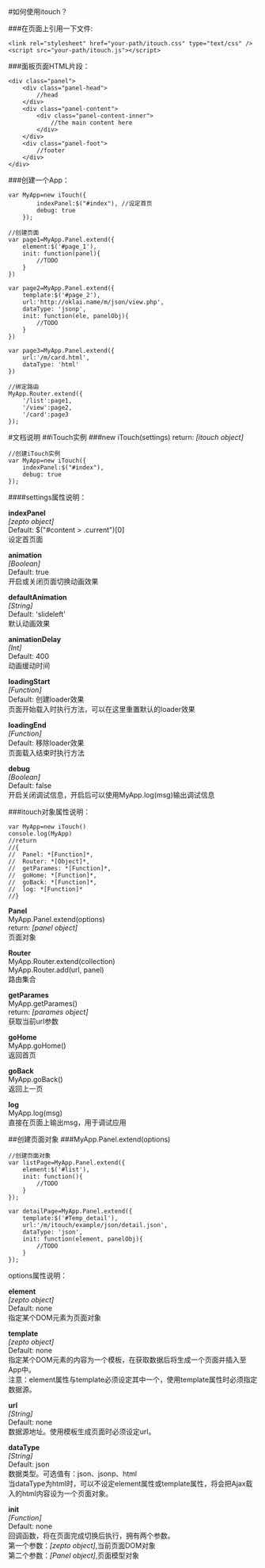 #如何使用itouch？

###在页面上引用一下文件:
```
<link rel="stylesheet" href="your-path/itouch.css" type="text/css" />
<script src="your-path/itouch.js"></script>
```

###面板页面HTML片段：
```
<div class="panel">
	<div class="panel-head">
		//head
	</div>
	<div class="panel-content">
		<div class="panel-content-inner">
			//the main content here 
		</div>
	</div>
	<div class="panel-foot">
		//footer
	</div>
</div>
```


###创建一个App：
```
var MyApp=new iTouch({
		indexPanel:$("#index"), //设定首页
		debug: true
	});
  
//创建页面
var page1=MyApp.Panel.extend({
	element:$('#page_1'),
	init: function(panel){
		//TODO
	}
})

var page2=MyApp.Panel.extend({
	template:$('#page_2'),
	url:'http://oklai.name/m/json/view.php',
	dataType: 'jsonp',
	init: function(ele, panelObj){
		//TODO
	}
})

var page3=MyApp.Panel.extend({
	url:'/m/card.html',
	dataType: 'html'
})

//绑定路由
MyApp.Router.extend({
	'/list':page1,
	'/view':page2,
	'/card':page3
});
```

#文档说明
##iTouch实例
###new iTouch(settings)
return: *[itouch object]*  

```
//创建iTouch实例
var MyApp=new iTouch({
	indexPanel:$("#index"),
	debug: true
});
```

####settings属性说明：  

**indexPanel**  
*[zepto object]*   
Default: $("#content > .current")[0]  
设定首页面  

**animation**   
*[Boolean]*  
Default: true   
开启或关闭页面切换动画效果  

**defaultAnimation**   
*[String]*  
Default: 'slideleft'    
默认动画效果  

**animationDelay**   
*[Int]*  
Default: 400     
动画缓动时间  

**loadingStart**     
*[Function]*  
Default: 创建loader效果    
页面开始载入时执行方法，可以在这里重置默认的loader效果  

**loadingEnd**     
*[Function]*  
Default: 移除loader效果    
页面载入结束时执行方法  

**debug**     
*[Boolean]*  
Default: false    
开启关闭调试信息，开启后可以使用MyApp.log(msg)输出调试信息  

###itouch对象属性说明：  
```
var MyApp=new iTouch()
console.log(MyApp)
//return 	
//{
//	Panel: *[Function]*,
//	Router: *[Object]*,
//	getParames: *[Function]*,
//	goHome: *[Function]*,
//	goBack: *[Function]*,
//	log: *[Function]*
//}
```

**Panel**  
MyApp.Panel.extend(options)  
return: *[panel object]*  
页面对象  

**Router**  
MyApp.Router.extend(collection)  
MyApp.Router.add(url, panel)  
路由集合

**getParames**  
MyApp.getParames()  
return: *[parames object]*  
获取当前url参数  

**goHome**  
MyApp.goHome()  
返回首页  

**goBack**  
MyApp.goBack()  
返回上一页  

**log**  
MyApp.log(msg)  
直接在页面上输出msg，用于调试应用  

##创建页面对象
###MyApp.Panel.extend(options)
```
//创建页面对象
var listPage=MyApp.Panel.extend({
	element:$('#list'),
	init: function(){
		//TODO
	}
});	
	
var detailPage=MyApp.Panel.extend({
	template:$('#Temp_detail'),
	url:'/m/itouch/example/json/detail.json',
	dataType: 'json',
	init: function(element, panelObj){
		//TODO
	}
});	
```
options属性说明：  

**element**  
*[zepto object]*  
Default: none  
指定某个DOM元素为页面对象  

**template**  
*[zepto object]*  
Default: none  
指定某个DOM元素的内容为一个模板，在获取数据后将生成一个页面并插入至App中。  
注意：element属性与template必须设定其中一个，使用template属性时必须指定数据源。  

**url**  
*[String]*  
Default: none  
数据源地址。使用模板生成页面时必须设定url。  

**dataType**  
*[String]*  
Default: json  
数据类型。可选值有：json、jsonp、html  
当dataType为html时，可以不设定element属性或template属性，将会把Ajax载入的html内容设为一个页面对象。  

**init**  
*[Function]*  
Default: none  
回调函数，将在页面完成切换后执行，拥有两个参数。  
第一个参数：*[zepto object]*,当前页面DOM对象  
第二个参数：*[Panel object]*,页面模型对象














